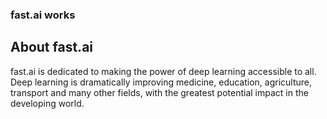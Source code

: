 ### fast.ai works

 ## About fast.ai

fast.ai is dedicated to making the power of deep learning accessible to all. Deep learning is dramatically improving medicine, education, agriculture, transport and many other fields, with the greatest potential impact in the developing world.
